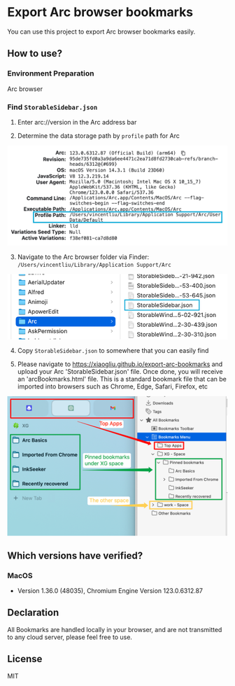 # Export Arc browser bookmarks

You can use this project to export Arc browser bookmarks easily.

## How to use?

### Environment Preparation

Arc browser

### Find `StorableSidebar.json`

1. Enter arc://version in the Arc address bar

2. Determine the data storage path by `profile` path for Arc

![ArcProfilePath](./images/ArcProfilePath.png)

3. Navigate to the Arc browser folder via Finder: `/Users/vincentliu/Library/Application Support/Arc`

![ArcProfilePath](./images/ArcStorageSidebar.png)

4. Copy `StorableSidebar.json` to somewhere that you can easily find

5. Please navigate to https://xiaogliu.github.io/export-arc-bookmarks and upload your Arc 'StorableSidebar.json' file. Once done, you will receive an 'arcBookmarks.html' file. This is a standard bookmark file that can be imported into browsers such as Chrome, Edge, Safari, Firefox, etc

![ArcProfilePath](./images/ArcBookmarksVSFirefoxBookmarks.png)

## Which versions have verified?

### MacOS

- Version 1.36.0 (48035), Chromium Engine Version 123.0.6312.87

## Declaration

All Bookmarks are handled locally in your browser, and are not transmitted to any cloud server, please feel free to use.

## License

MIT
